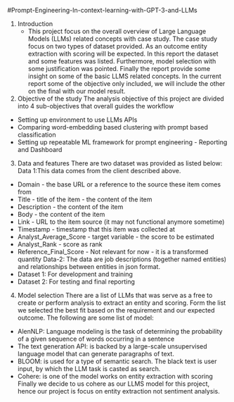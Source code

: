 #Prompt-Engineering-In-context-learning-with-GPT-3-and-LLMs
1.	Introduction
     - This project focus on the overall overview of Large Language Models (LLMs) related concepts with case study. The case study focus on two types of dataset provided. As an outcome entity extraction with scoring will be expected. In this report the dataset and some features was listed. Furthermore, model selection with some justification was pointed. Finally the report provide some insight on some of the basic LLMS related concepts. In the current report some of the objective only included, we will include the other on the final with our model result.
2.	Objective of the study 
    The analysis objective of this project are divided into 4 sub-objectives that overall guides the workflow
  - Setting up environment to use LLMs APIs 
  - Comparing word-embedding based clustering with prompt based classification 
  - Setting up repeatable ML framework for prompt engineering - Reporting and Dashboard

3.	Data and features 
There are two dataset was provided as listed below:
Data 1:This data comes from the client described above.  
   - Domain - the base URL or a reference to the source these item comes from 
   - Title - title of the item - the content of the item
   -  Description - the content of the item
   -  Body - the content of the item
   -  Link - URL to the item source (it may not functional anymore sometime)
   -  Timestamp - timestamp that this item was collected at
   -  Analyst_Average_Score - target variable - the score to be estimated
   -  Analyst_Rank - score as rank
   -  Reference_Final_Score - Not relevant for now - it is a transformed quantity
Data-2: The data are job descriptions (together named entities) and relationships between entities in json format. 
   - Dataset 1: For development and training
   - Dataset 2: For testing and final reporting
4.	Model selection 
There are a list of LLMs that was serve as a free to create or perform analysis to extract an entity and scoring. Form the list we selected the best fit based on the requirement and our expected outcome. The following are some list of model:
   - AlenNLP: Language modeling is the task of determining the probability of a given sequence of words occurring in a sentence
   - The text generation API:  is backed by a large-scale unsupervised language model that can generate paragraphs of text. 
   - BLOOM: is used for a type of semantic search. The black text is user input, by which the LLM task is casted as search.
   - Cohere: is one of the model works on entity extraction with scoring 
Finally we decide to us cohere as our LLMS model for this project, hence our project is focus on entity extraction not sentiment analysis. 
